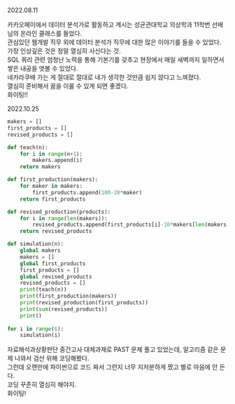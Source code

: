 2022.08.11

카카오페이에서 데이터 분석가로 활동하고 계시는 성균관대학교 의상학과 11학번 선배님의 온라인 클래스를 들었다.  
관심있던 웹개발 직무 외에 데이터 분석가 직무에 대한 많은 이야기를 들을 수 있었다.  
가장 인상깊은 것은 정말 열심히 사신다는 것.  
SQL 쿼리 관련 엄청난 노력을 통해 기본기를 갖추고 현장에서 매일 새벽까지 일하면서 쌓은 내공을 엿볼 수 있었다.  
네카라쿠배 가는 게 절대로 절대로 내가 생각한 것만큼 쉽지 않다고 느껴졌다.  
열심히 준비해서 꿈을 이룰 수 있게 되면 좋겠다.  
화이팅!!  


2022.10.25
```python
makers = []
first_products = []
revised_products = []

def teach(n):
    for i in range(n+1):
        makers.append(i)
    return makers

def first_production(makers):
    for maker in makers:
        first_products.append(100-20*maker)
    return first_products

def revised_production(products):
    for i in range(len(makers)):
        revised_products.append(first_products[i]-10*makers[len(makers)-i-1])
    return revised_products

def simulation(n):
    global makers
    makers = []
    global first_products
    first_products = []
    global revised_products
    revised_products = []
    print(teach(n))
    print(first_production(makers))
    print(revised_production(first_products))
    print(sum(revised_products))
    print()
    
for i in range(6):
    simulation(i)
```
자료해석과상황판단 중간고사 대체과제로 PAST 문제 풀고 있었는데, 알고리즘 같은 문제 나와서 검산 위해 코딩해봤다.  
그런데 오랜만에 파이썬으로 코드 짜서 그런지 너무 지저분하게 짰고 별로 마음에 안 든다.  
코딩 꾸준히 열심히 해야지.  
화이팅!
